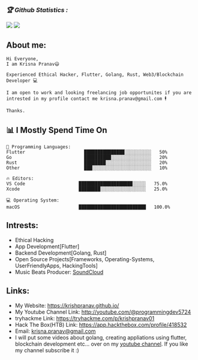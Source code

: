 
<h3><b><i>🏆 Github Statistics :</i></b></h3>
<!-- <a href="https://github.com/krishpranav"><img width=550 src="https://github-profile-trophy.vercel.app/?username=krishpranav&theme=dracula&no-frame=true&title=Followers,Stars,Commit,Repository,Issues"/></a> -->
<a href="https://github.com/krishpranav"><img src="https://github-profile-trophy.vercel.app/?username=krishpranav&theme=darkhub&margin-w=13&margin-h=15&column=7"/></a>

<a href="https://github.com/anuraghazra/github-readme-stats">
  <img src="https://github-readme-stats.vercel.app/api?username=krishpranav&show_icons=true&theme=midnight-purple&line_height=24&hide=stars&bg_color=0d1117" />
</a>

## About me:
```text
Hi Everyone,
I am Krisna Pranav😃

Experienced Ethical Hacker, Flutter, Golang, Rust, Web3/Blockchain Developer 💻

I am open to work and looking freelancing job opportunites if you are intrested in my profile contact me krisna.pranav@gmail.com 🕴️

Thanks.
```


## 📊 **I Mostly Spend Time On** 

```text
💬 Programming Languages: 
Flutter                      ███████████████░░░░░░░░░░   50%
Go                           ██████████░░░░░░░░░░░░░░░   20%  
Rust                         ████████░░░░░░░░░░░░░░░░░   20%  
Other                        ███░░░░░░░░░░░░░░░░░░░░░░   10%

🔥 Editors: 
VS Code                    ████████████████████░░░░░   75.0%
Xcode                      ████████░░░░░░░░░░░░░░░░░   25.0%

💻 Operating System: 
macOS                      █████████████████████████   100.0%

```

## Intrests:
- Ethical Hacking
- App Development[Flutter]
- Backend Development[Golang, Rust]
- Open Source Projects[Frameworks, Operating-Systems, UserFriendlyApps, HackingTools]
- Music Beats Producer: [SoundCloud](https://soundcloud.com/krisna-pranav-elangovan)

## Links:
- My Website: https://krishpranav.github.io/
- My Youtube Channel Link: http://youtube.com/@programmingdev5724
- tryhackme Link: https://tryhackme.com/p/krishpranav01
- Hack The Box(HTB) Link: https://app.hackthebox.com/profile/418532
- Email: krisna.pranav@gmail.com
- I will put some videos about golang, creating appliations using flutter, blockchain development etc... over on my [youtube channel](https://www.youtube.com/channel/UCW5diH8AVgy-b8BsDrDqNNw). If you like my channel subscribe it :)
